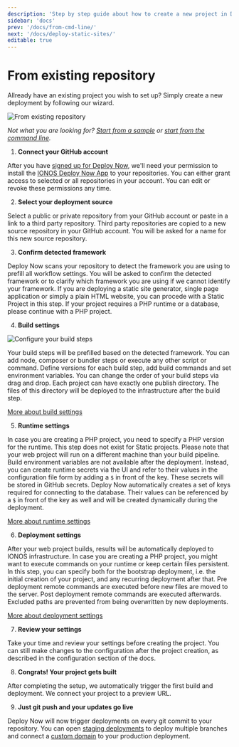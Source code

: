 ```yaml
---
description: 'Step by step guide about how to create a new project in Deploy Now when starting with an existing repository.'
sidebar: 'docs'
prev: '/docs/from-cmd-line/'
next: '/docs/deploy-static-sites/'
editable: true
---
```


# From existing repository

Allready have an existing project you wish to set up? Simply create a new deployment by following our wizard.

![From existing repository](/03_From_existing_repository_flat.gif)

*Not what you are looking for? [Start from a sample](/docs/framework-samples/) or [start from the command line](/docs/from-cmd-line/).*

1. **Connect your GitHub account** 

After you have [signed up for Deploy Now](https://ionos.space/?utm_source=deploy-now-docs&utm_medium=doc-content&utm_campaign=setup-guides), we'll need your permission to install the [IONOS Deploy Now App](https://github.com/apps/ionos-deploy-now) to your repositories. You can either grant access to selected or all repositories in your account. You can edit or revoke these permissions any time.
    
2. **Select your deployment source**

Select a public or private repository from your GitHub account or paste in a link to a third party repository. Third party repositories are copied to a new source repository in your GitHub account. You will be asked for a name for this new source repository. 

3. **Confirm detected framework**

Deploy Now scans your repository to detect the framework you are using to prefill all workflow settings. You will be asked to confirm the detected framework or to clarify which framework you are using if we cannot identify your framework. If you are deploying a static site generator, single page application or simply a plain HTML website, you can procede with a Static Project in this step. If your project requires a PHP runtime or a database, please continue with a PHP project.  
  
4. **Build settings**

![Configure your build steps](/02_From_sample_build_flat.gif)

Your build steps will be prefilled based on the detected framework. You can add node, composer or bundler steps or execute any other script or command. Define versions for each build step, add build commands and set environment variables. You can change the order of your build steps via drag and drop. Each project can have exactly one publish directory. The files of this directory will be deployed to the infrastructure after the build step.

[More about build settings](/docs/github-actions-customization)

5. **Runtime settings**

In case you are creating a PHP project, you need to specify a PHP version for the runtime. This step does not exist for Static projects. Please note that your web project will run on a different machine than your build pipeline. Build environment variables are not available after the deployment. Instead, you can create runtime secrets via the UI and refer to their values in the configuration file form by adding a `$` in front of the key. These secrets will be stored in GitHub secrets. Deploy Now automatically creates a set of keys required for connecting to the database. Their values can be referenced by a `$` in front of the key as well and will be created dynamically during the deployment.

[More about runtime settings](/docs/runtime-configuration)

6. **Deployment settings**

After your web project builds, results will be automatically deployed to IONOS infrastructure. In case you are creating a PHP project, you might want to execute commands on your runtime or keep certain files persistent. In this step, you can specify both for the bootstrap deployment, i.e. the initial creation of your project, and any recurring deployment after that. Pre deployment remote commands are executed before new files are moved to the server. Post deployment remote commands are executed afterwards. Excluded paths are prevented from being overwritten by new deployments.

[More about deployment settings](/docs/deployment-configuration)

7. **Review your settings** 

Take your time and review your settings before creating the project. You can still make changes to the configuration after the project creation, as described in the configuration section of the docs.

8. **Congrats! Your project gets built** 

After completing the setup, we automatically trigger the first build and deployment. We connect your project to a preview URL.

9. **Just git push and your updates go live** 

Deploy Now will now trigger deployments on every git commit to your repository. You can open [staging deployments](/docs/staging-deployments/) to deploy multiple branches and connect a [custom domain](/docs/domain-tls/) to your production deployment.
